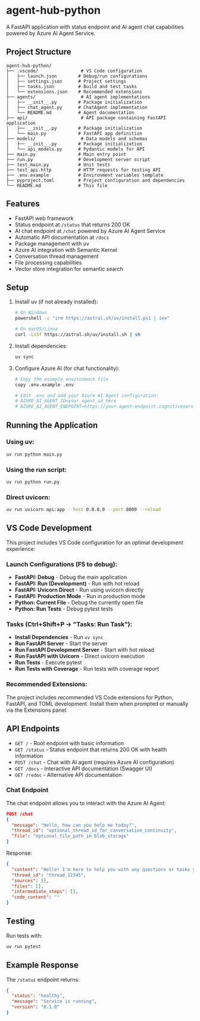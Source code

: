 # agent-hub-python

A FastAPI application with status endpoint and AI agent chat capabilities powered by Azure AI Agent Service.

## Project Structure

```
agent-hub-python/
├── .vscode/                # VS Code configuration
│   ├── launch.json        # Debug/run configurations
│   ├── settings.json      # Project settings
│   ├── tasks.json         # Build and test tasks
│   └── extensions.json    # Recommended extensions
├── agents/                 # AI agent implementations
│   ├── __init__.py        # Package initialization
│   ├── chat_agent.py      # ChatAgent implementation
│   └── README.md          # Agent documentation
├── api/                    # API package containing FastAPI application
│   ├── __init__.py        # Package initialization
│   └── main.py            # FastAPI app definition
├── models/                 # Data models and schemas
│   ├── __init__.py        # Package initialization
│   └── api_models.py      # Pydantic models for API
├── main.py                # Main entry point
├── run.py                 # Development server script
├── test_main.py           # Unit tests
├── test_api.http          # HTTP requests for testing API
├── .env.example           # Environment variables template
├── pyproject.toml         # Project configuration and dependencies
└── README.md              # This file
```

## Features

- FastAPI web framework
- Status endpoint at `/status` that returns 200 OK
- AI chat endpoint at `/chat` powered by Azure AI Agent Service
- Automatic API documentation at `/docs`
- Package management with uv
- Azure AI integration with Semantic Kernel
- Conversation thread management
- File processing capabilities
- Vector store integration for semantic search

## Setup

1. Install uv (if not already installed):
   ```bash
   # On Windows
   powershell -c "irm https://astral.sh/uv/install.ps1 | iex"
   
   # On macOS/Linux
   curl -LsSf https://astral.sh/uv/install.sh | sh
   ```

2. Install dependencies:
   ```bash
   uv sync
   ```

3. Configure Azure AI (for chat functionality):
   ```bash
   # Copy the example environment file
   copy .env.example .env
   
   # Edit .env and add your Azure AI Agent configuration:
   # AZURE_AI_AGENT_ID=your_agent_id_here
   # AZURE_AI_AGENT_ENDPOINT=https://your-agent-endpoint.cognitiveservices.azure.com/
   ```

## Running the Application

### Using uv:
```bash
uv run python main.py
```

### Using the run script:
```bash
uv run python run.py
```

### Direct uvicorn:
```bash
uv run uvicorn api:app --host 0.0.0.0 --port 8000 --reload
```

## VS Code Development

This project includes VS Code configuration for an optimal development experience:

### Launch Configurations (F5 to debug):
- **FastAPI: Debug** - Debug the main application
- **FastAPI: Run (Development)** - Run with hot reload
- **FastAPI: Uvicorn Direct** - Run using uvicorn directly  
- **FastAPI: Production Mode** - Run in production mode
- **Python: Current File** - Debug the currently open file
- **Python: Run Tests** - Debug pytest tests

### Tasks (Ctrl+Shift+P → "Tasks: Run Task"):
- **Install Dependencies** - Run `uv sync`
- **Run FastAPI Server** - Start the server
- **Run FastAPI Development Server** - Start with hot reload
- **Run FastAPI with Uvicorn** - Direct uvicorn execution
- **Run Tests** - Execute pytest
- **Run Tests with Coverage** - Run tests with coverage report

### Recommended Extensions:
The project includes recommended VS Code extensions for Python, FastAPI, and TOML development. Install them when prompted or manually via the Extensions panel.

## API Endpoints

- `GET /` - Root endpoint with basic information
- `GET /status` - Status endpoint that returns 200 OK with health information
- `POST /chat` - Chat with AI agent (requires Azure AI configuration)
- `GET /docs` - Interactive API documentation (Swagger UI)
- `GET /redoc` - Alternative API documentation

### Chat Endpoint

The chat endpoint allows you to interact with the Azure AI Agent:

```json
POST /chat
{
  "message": "Hello, how can you help me today?",
  "thread_id": "optional_thread_id_for_conversation_continuity",
  "file": "optional_file_path_in_blob_storage"
}
```

Response:
```json
{
  "content": "Hello! I'm here to help you with any questions or tasks you might have...",
  "thread_id": "thread_12345",
  "sources": [],
  "files": [],
  "intermediate_steps": [],
  "code_content": ""
}
```

## Testing

Run tests with:
```bash
uv run pytest
```

## Example Response

The `/status` endpoint returns:
```json
{
  "status": "healthy",
  "message": "Service is running",
  "version": "0.1.0"
}
```